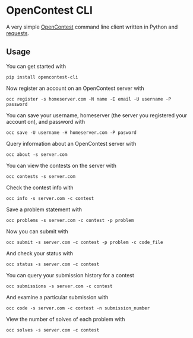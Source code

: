 # OpenContest CLI

A very simple [OpenContest](https://github.com/LadueCS/OpenContest) command line client written in Python and [requests](https://docs.python-requests.org/en/master/index.html).

## Usage

You can get started with 
```
pip install opencontest-cli
```

Now register an account on an OpenContest server with
```
occ register -s homeserver.com -N name -E email -U username -P password
```

You can save your username, homeserver (the server you registered your account on), and password with
```
occ save -U username -H homeserver.com -P pasword
```

Query information about an OpenContest server with
```
occ about -s server.com
```

You can view the contests on the server with
```
occ contests -s server.com
```

Check the contest info with
```
occ info -s server.com -c contest
```

Save a problem statement with
```
occ problems -s server.com -c contest -p problem
```

Now you can submit with
```
occ submit -s server.com -c contest -p problem -c code_file
```

And check your status with
```
occ status -s server.com -c contest
```

You can query your submission history for a contest
```
occ submissions -s server.com -c contest
```

And examine a particular submission with
```
occ code -s server.com -c contest -n submission_number
```

View the number of solves of each problem with
```
occ solves -s server.com -c contest
```
